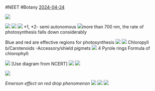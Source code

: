 #NEET #Botany [2024-04-24](2024-04-24)

![](Assets/Pasted%20image%2020240424125733.png)

![](Assets/Pasted%20image%2020240424142306.png)
![](Assets/Pasted%20image%2020240424142404.png)
![](Assets/Pasted%20image%2020240424142702.png)
*1, *2- semi autonomous
![](Assets/Pasted%20image%2020240424142947.png)more than 700 nm, the rate of photosynthesis falls down considerably


Blue and red are effective regions for photosynthesis
![](Assets/Pasted%20image%2020240424143458.png)
![](Assets/Pasted%20image%2020240424143706.png)
Chloropyll b/Carotenoids -Accessory/shield pigmets
![](Assets/Pasted%20image%2020240424143909.png)
4 Pyrole rings
Formula of chlorophyll: 

![](Assets/Pasted%20image%2020240424144100.png)
[Use diagram from NCERT]
![](Assets/Pasted%20image%2020240424144810.png)
![](Assets/Pasted%20image%2020240424144730.png)

![](Assets/Pasted%20image%2020240424144341.png)

*Emerson effect on red drop phenomenon*
![](Assets/Pasted%20image%2020240424144626.png)
![](Assets/Pasted%20image%2020240424145306.png)
![](Assets/Pasted%20image%2020240424145148.png)
